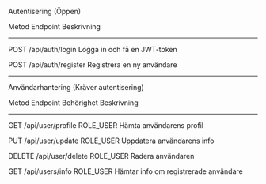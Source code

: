 Autentisering (Öppen)

Metod	Endpoint	Beskrivning
----    -------     ----------
POST	/api/auth/login	Logga in och få en JWT-token

POST	/api/auth/register	Registrera en ny användare

------------------------------------------------------

Användarhantering (Kräver autentisering)

Metod	Endpoint	             Behörighet	Beskrivning
-----   -------                  ---------   -----------
GET	    /api/user/profile	    ROLE_USER	Hämta användarens profil

PUT	    /api/user/update	    ROLE_USER	Uppdatera användarens info

DELETE	/api/user/delete	    ROLE_USER	Radera användaren

GET     /api/users/info         ROLE_USER   Hämtar info om registrerade användare